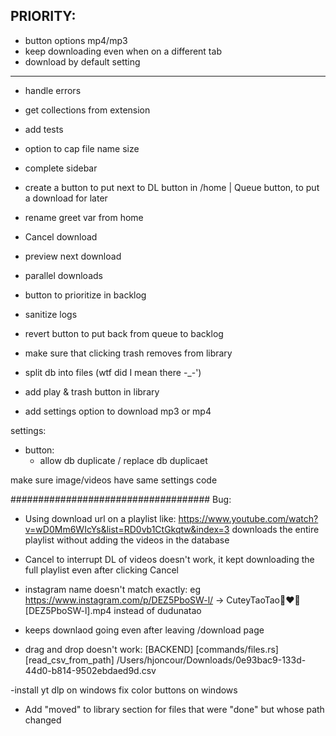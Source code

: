 PRIORITY:
---------

- button options mp4/mp3
- keep downloading even when on a different tab
- download by default setting
---------


- handle errors
- get collections from extension
- add tests
- option to cap file name size
- complete sidebar

- create a button to put next to DL button in /home | Queue button, to put a download for later
- rename greet var from home

- Cancel download
- preview next download
- parallel downloads
- button to prioritize in backlog
- sanitize logs
- revert button to put back from queue to backlog
- make sure that clicking trash removes from library
- split db into files (wtf did I mean there -_-')
- add play & trash button in library
- add settings option to download mp3 or mp4

settings: 
- button:
    - allow db duplicate / replace db duplicaet

make sure image/videos have same settings code

#################################### Bug:
- Using download url on a playlist like: https://www.youtube.com/watch?v=wD0Mm6WIcYs&list=RD0vb1CtGkqtw&index=3 downloads the entire playlist without adding the videos in the database
- Cancel to interrupt DL of videos doesn't work, it kept downloading the full playlist even after clicking Cancel
- instagram name doesn't match exactly: eg https://www.instagram.com/p/DEZ5PboSW-l/ -> CuteyTaoTao🥰❤️🤩 [DEZ5PboSW-l].mp4 instead of dudunatao
- keeps downlaod going even after leaving /download page




- drag and drop doesn't work:
[BACKEND] [commands/files.rs] [read_csv_from_path] /Users/hjoncour/Downloads/0e93bac9-133d-44d0-b814-9502ebdaed9d.csv

-install yt dlp on windows
fix color buttons on windows


- Add "moved" to library section for files that were "done" but whose path changed
